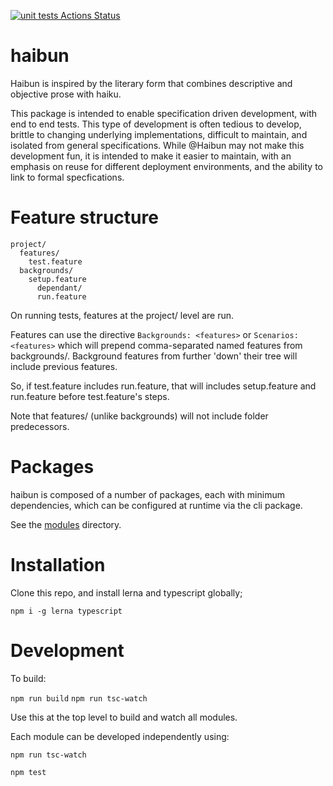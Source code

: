 [![unit tests Actions Status](https://github.com/vid/haibun/workflows/unit-tests/badge.svg)](https://github.com/vid/haibun/actions)

# haibun

Haibun is inspired by the literary form that combines descriptive and objective prose with haiku.

This package is intended to enable specification driven development, with end to end tests. 
This type of development is often tedious to develop, 
brittle to changing underlying implementations,
difficult to maintain, 
and isolated from general specifications.
While @Haibun may not make this development fun, 
it is intended to make it easier to maintain, 
with an emphasis on reuse for different deployment environments,
and the ability to link to formal specfications.


# Feature structure

```
project/
  features/
    test.feature
  backgrounds/
    setup.feature
      dependant/
      run.feature
```

On running tests, features at the project/ level are run. 

Features can use the directive `Backgrounds: <features>` or `Scenarios: <features>` which will prepend comma-separated named features from backgrounds/.
Background features from further 'down' their tree will include previous features.

So, if test.feature includes run.feature, 
that will includes setup.feature and run.feature before test.feature's steps.

Note that features/ (unlike backgrounds) will not include folder predecessors.

# Packages

haibun is composed of a number of packages, 
each with minimum dependencies, 
which can be configured at runtime via the cli package. 

See the [modules](modules) directory.

# Installation

Clone this repo, and install lerna and typescript globally;

  `npm i -g lerna typescript`

  
# Development

To build:

  `npm run build`
  `npm run tsc-watch`

Use this at the top level to build and watch all modules.

Each module can be developed independently using: 

  `npm run tsc-watch` 

  `npm test`

